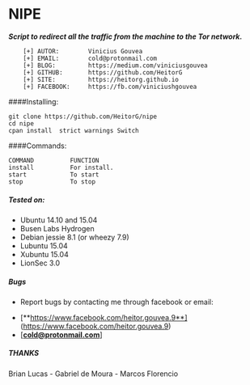 # NIPE

***Script to redirect all the traffic from the machine to the Tor network.***

```
	[+] AUTOR:        Vinicius Gouvea
	[+] EMAIL:        cold@protonmail.com
	[+] BLOG:         https://medium.com/viniciusgouvea
	[+] GITHUB:       https://github.com/HeitorG
	[+] SITE:         https://heitorg.github.io
	[+] FACEBOOK:     https://fb.com/viniciushgouvea
```

####Installing:

    git clone https://github.com/HeitorG/nipe
    cd nipe
    cpan install  strict warnings Switch


####Commands:

	COMMAND          FUNCTION
	install          For install.
	start            To start
	stop             To stop

##### Tested on:

* Ubuntu 14.10 and 15.04
* Busen Labs Hydrogen
* Debian jessie 8.1 (or wheezy 7.9)
* Lubuntu 15.04
* Xubuntu 15.04
* LionSec 3.0

##### Bugs

- Report bugs by contacting me through facebook or email:
* [**https://www.facebook.com/heitor.gouvea.9**] (https://www.facebook.com/heitor.gouvea.9)
* [**cold@protonmail.com**]

##### THANKS

Brian Lucas - Gabriel de Moura - Marcos Florencio
